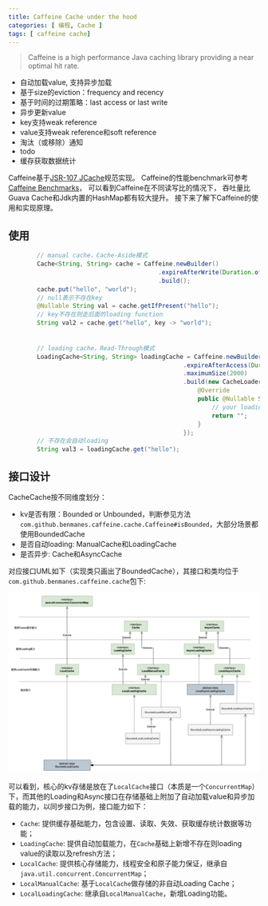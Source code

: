 ```yaml
---
title: Caffeine Cache under the hood
categories: [ 编程, Cache ]
tags: [ caffeine cache]
---
```


> Caffeine is a high performance Java caching library providing a near optimal hit rate.

- 自动加载value, 支持异步加载
- 基于size的eviction：frequency and recency
- 基于时间的过期策略：last access or last write
- 异步更新value
- key支持weak reference
- value支持weak reference和soft reference
- 淘汰（或移除）通知
- todo
- 缓存获取数据统计

Caffeine基于[JSR-107 JCache](https://www.jcp.org/en/jsr/detail?id=107)规范实现。
Caffeine的性能benchmark可参考[Caffeine Benchmarks](https://github.com/ben-manes/caffeine/wiki/Benchmarks)，
可以看到Caffeine在不同读写比的情况下， 吞吐量比Guava Cache和Jdk内置的HashMap都有较大提升。
接下来了解下Caffeine的使用和实现原理。

## 使用

```java
        // manual cache，Cache-Aside模式
        Cache<String, String> cache = Caffeine.newBuilder()
                                          .expireAfterWrite(Duration.ofHours(1))
                                          .build();
        cache.put("hello", "world");
        // null表示不存在key
        @Nullable String val = cache.getIfPresent("hello");
        // key不存在则走后面的loading function
        String val2 = cache.get("hello", key -> "world");


        // loading cache，Read-Through模式
        LoadingCache<String, String> loadingCache = Caffeine.newBuilder()
                                                 .expireAfterAccess(Duration.ofMinutes(10))
                                                 .maximumSize(2000)
                                                 .build(new CacheLoader<String, String>() {
                                                     @Override
                                                     public @Nullable String load(@NonNull String s) throws Exception {
                                                         // your loading logic
                                                         return "";
                                                     }
                                                 });
        // 不存在会自动loading
        String val3 = loadingCache.get("hello");
```

## 接口设计

CacheCache按不同维度划分：
- kv是否有限：Bounded or Unbounded，判断参见方法`com.github.benmanes.caffeine.cache.Caffeine#isBounded`，大部分场景都使用BoundedCache
- 是否自动loading: ManualCache和LoadingCache
- 是否异步: Cache和AsyncCache

对应接口UML如下（实现类只画出了BoundedCache），其接口和类均位于`com.github.benmanes.caffeine.cache`包下:

![](/assets/2024/09/29/caffeine_uml.png)

可以看到，核心的kv存储是放在了`LocalCache`接口（本质是一个`ConcurrentMap`）下，而其他的Loading和Async接口在存储基础上附加了自动加载value和异步加载的能力，以同步接口为例，接口能力如下：

- `Cache`: 提供缓存基础能力，包含设置、读取、失效、获取缓存统计数据等功能；
- `LoadingCache`: 提供自动加载能力，在`Cache`基础上新增不存在则loading value的读取以及refresh方法；
- `LocalCache`: 提供核心存储能力，线程安全和原子能力保证，继承自`java.util.concurrent.ConcurrentMap`；
- `LocalManualCache`: 基于`LocalCache`做存储的非自动Loading Cache；
- `LocalLoadingCache`: 继承自`LocalManualCache`，新增Loading功能。









